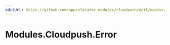 ```yaml
---
editUrl: https://github.com/appcelerator-modules/cloudpush/edit/master/apidoc/Cloudpush.yml
---
```

# Modules.Cloudpush.Error

<TypeHeader/>

<ApiDocs/>
